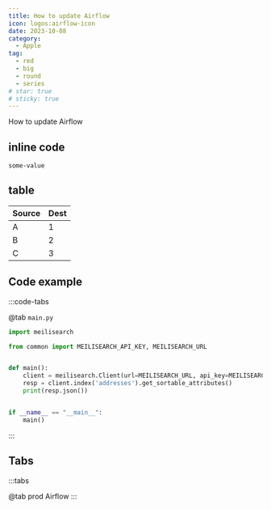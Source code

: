 ```yaml
---
title: How to update Airflow
icon: logos:airflow-icon
date: 2023-10-08
category:
  - Apple
tag:
  - red
  - big
  - round
  - series
# star: true
# sticky: true
---
```


How to update Airflow

<!-- more -->

## inline code

`some-value`

## table

| Source | Dest |
| :----- | :--- |
| A      | 1    |
| B      | 2    |
| C      | 3    |

## Code example

:::code-tabs

@tab `main.py`

```python {8}
import meilisearch

from common import MEILISEARCH_API_KEY, MEILISEARCH_URL


def main():
    client = meilisearch.Client(url=MEILISEARCH_URL, api_key=MEILISEARCH_API_KEY)
    resp = client.index('addresses').get_sortable_attributes()
    print(resp.json())


if __name__ == "__main__":
    main()

```

:::

## Tabs

:::tabs

@tab prod
Airflow
:::
